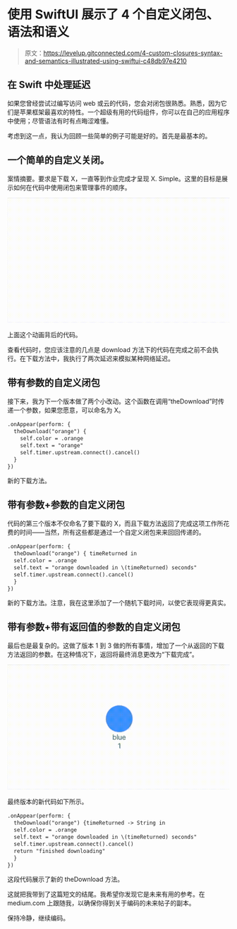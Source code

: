 # 使用 SwiftUI 展示了 4 个自定义闭包、语法和语义

> 原文：<https://levelup.gitconnected.com/4-custom-closures-syntax-and-semantics-illustrated-using-swiftui-c48db97e4210>

## 在 Swift 中处理延迟

如果您曾经尝试过编写访问 web 或云的代码，您会对闭包很熟悉。熟悉，因为它们是苹果框架最喜欢的特性。一个超级有用的代码组件，你可以在自己的应用程序中使用；尽管语法有时有点晦涩难懂。

考虑到这一点，我认为回顾一些简单的例子可能是好的。首先是最基本的。

## 一个简单的自定义关闭。

案情摘要。要求是下载 X，一直等到作业完成才呈现 X. Simple。这里的目标是展示如何在代码中使用闭包来管理事件的顺序。

![](img/0b65bb1f5556de9b5be2a03cddd38648.png)

上面这个动画背后的代码。

查看代码时，您应该注意的几点是 download 方法下的代码在完成之前不会执行。在下载方法中，我执行了两次延迟来模拟某种网络延迟。

## 带有参数的自定义闭包

接下来，我为下一个版本做了两个小改动。这个函数在调用“theDownload”时传递一个参数，如果您愿意，可以命名为 X。

```
.onAppear(perform: {
  theDownload("orange") {
    self.color = .orange
    self.text = "orange"
    self.timer.upstream.connect().cancel()
  }
})
```

新的下载方法。

## 带有参数+参数的自定义闭包

代码的第三个版本不仅命名了要下载的 X，而且下载方法返回了完成这项工作所花费的时间——当然，所有这些都是通过一个自定义闭包来来回回传递的。

```
.onAppear(perform: {
  theDownload("orange") { timeReturned in
  self.color = .orange
  self.text = "orange downloaded in \(timeReturned) seconds"
  self.timer.upstream.connect().cancel()
  }
})
```

新的下载方法。注意，我在这里添加了一个随机下载时间，以使它表现得更真实。

## 带有参数+带有返回值的参数的自定义闭包

最后也是最复杂的。这做了版本 1 到 3 做的所有事情，增加了一个从返回的下载方法返回的参数。在这种情况下，返回将最终消息更改为“下载完成”。

![](img/ab44ca3b3fa2bed1cb03aa2dce5c676d.png)

最终版本的新代码如下所示。

```
.onAppear(perform: {
  theDownload("orange") {timeReturned -> String in
  self.color = .orange
  self.text = "orange downloaded in \(timeReturned) seconds" 
  self.timer.upstream.connect().cancel()
  return "finished downloading"
  }
})
```

这段代码展示了新的 theDownload 方法。

这就把我带到了这篇短文的结尾。我希望你发现它是未来有用的参考。在 medium.com 上跟随我，以确保你得到关于编码的未来帖子的副本。

保持冷静，继续编码。